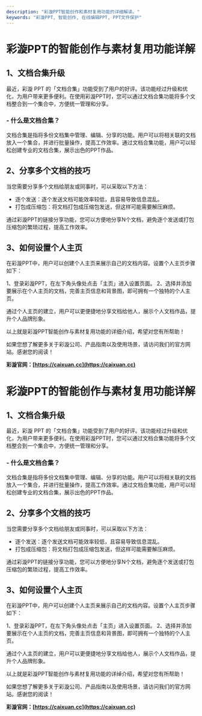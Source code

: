 ```yaml
---
description: "彩漩PPT智能创作和素材复用功能的详细解读。"
keywords: "彩漩PPT, 智能创作, 在线编辑PPT, PPT文件保护"
---
```

# 彩漩PPT的智能创作与素材复用功能详解

## 1、文档合集升级

最近，彩漩 PPT 的「文档合集」功能受到了用户的好评。该功能经过升级和优化，为用户带来更多便利。在使用彩漩PPT时，您可以通过文档合集功能将多个文档整合到一个集合中，方便统一管理和分享。

### - 什么是文档合集？

文档合集是指将多份文档集中管理、编辑、分享的功能。用户可以将相关联的文档放入一个集合，并进行批量操作，提高工作效率。通过文档合集功能，用户可以轻松创建专业的文档合集，展示出色的PPT作品。

## 2、分享多个文档的技巧

当您需要分享多个文档给朋友或同事时，可以采取以下方法：

* 逐个发送：逐个发送文档可能效率较低，且容易导致信息混乱。
* 打包成压缩包：将文档打包成压缩包发送，但这样可能需要解压麻烦。

通过彩漩PPT的链接分享功能，您可以方便地分享N个文档，避免逐个发送或打包压缩包的繁琐过程，提高工作效率。

## 3、如何设置个人主页

在彩漩PPT中，用户可以创建个人主页来展示自己的文档内容。设置个人主页步骤如下：

1、登录彩漩PPT，在左下角头像处点击「主页」进入设置页面。
2、选择并添加要展示在个人主页的文档，完善主页信息和背景图，即可拥有一个独特的个人主页。

通过个人主页的建立，用户可以更便捷地分享文档给他人，展示个人文档作品，提升个人品牌形象。

以上就是彩漩PPT智能创作与素材复用功能的详细介绍，希望对您有所帮助！

如果您想了解更多关于彩漩公司、产品指南以及使用场景，请访问我们的官方网站。感谢您的阅读！

**彩漩官网：[https://caixuan.cc](https://caixuan.cc)**
  

# 彩漩PPT的智能创作与素材复用功能详解

## 1、文档合集升级

最近，彩漩 PPT 的「文档合集」功能受到了用户的好评。该功能经过升级和优化，为用户带来更多便利。在使用彩漩PPT时，您可以通过文档合集功能将多个文档整合到一个集合中，方便统一管理和分享。

### - 什么是文档合集？

文档合集是指将多份文档集中管理、编辑、分享的功能。用户可以将相关联的文档放入一个集合，并进行批量操作，提高工作效率。通过文档合集功能，用户可以轻松创建专业的文档合集，展示出色的PPT作品。

## 2、分享多个文档的技巧

当您需要分享多个文档给朋友或同事时，可以采取以下方法：

* 逐个发送：逐个发送文档可能效率较低，且容易导致信息混乱。
* 打包成压缩包：将文档打包成压缩包发送，但这样可能需要解压麻烦。

通过彩漩PPT的链接分享功能，您可以方便地分享N个文档，避免逐个发送或打包压缩包的繁琐过程，提高工作效率。

## 3、如何设置个人主页

在彩漩PPT中，用户可以创建个人主页来展示自己的文档内容。设置个人主页步骤如下：

1、登录彩漩PPT，在左下角头像处点击「主页」进入设置页面。
2、选择并添加要展示在个人主页的文档，完善主页信息和背景图，即可拥有一个独特的个人主页。

通过个人主页的建立，用户可以更便捷地分享文档给他人，展示个人文档作品，提升个人品牌形象。

以上就是彩漩PPT智能创作与素材复用功能的详绰介绍，希望对您有所帮助！

如果您想了解更多关于彩漩公司、产品指南以及使用场景，请访问我们的官方网站。感谢您的阅读！

**彩漩官网：[https://caixuan.cc](https://caixuan.cc)**
